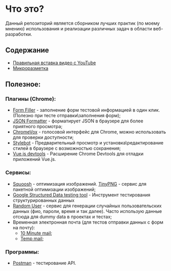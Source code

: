 # Что это?

Данный репозиторий является сборником лучших практик (по моему мнению) использования и реализации различных задач в области веб-разработки.

## Содержание

- [Правильная вставка видео с YouTube](/youtube/README.md)
- [Микроразметка](/structured-data/README.md)

## Полезное:

### Плагины (Chrome):

- [Form Filler](https://chrome.google.com/webstore/detail/form-filler/bnjjngeaknajbdcgpfkgnonkmififhfo) - заполнение форм тестовой информацией в один клик. (Полезно при тесте отправки\заполнения форм);
- [JSON Formatter](https://chrome.google.com/webstore/detail/json-formatter/bcjindcccaagfpapjjmafapmmgkkhgoa) - форматирует JSON в браузере для более приятного просмотра;
- [ChromeVox](https://chrome.google.com/webstore/detail/chromevox/kgejglhpjiefppelpmljglcjbhoiplfn) - голосовой интерфейс для Chrome, можно использовать для проверки доступности;
- [Stylebot](https://chrome.google.com/webstore/detail/stylebot/oiaejidbmkiecgbjeifoejpgmdaleoha) - Предварительный просмотр и установка\редактирование стилей в браузере с возможностью сохранения;
- [Vue.js devtools](https://chrome.google.com/webstore/detail/vuejs-devtools/nhdogjmejiglipccpnnnanhbledajbpd) - Расширение Chrome Devtools для отладки приложений Vue.js.

### Сервисы:

- [Squoosh](https://squoosh.app/) - оптимизация изображений. [TinyPNG](https://tinypng.com/) - сервис для пакетной оптимизации изображений;
- [Google Structured Data testing tool](https://search.google.com/structured-data/testing-tool) - Инструмент тестирования структурированных данных
- [Random User](https://randomuser.me) - сервис для генерации случайных пользовательских данных (фио, пароли, время и так далее). Часто использую данные отсюда для dummy data в проектах и тестах;
- Временная электронная почта (для тестов отправки данных с форм на почту):
  - [10 Minute mail](https://10minutemail.com);
  - [Temp mail](https://temp-mail.org/);

### Программы:

- [Postman](https://www.getpostman.com/products) - тестирование API.
